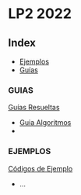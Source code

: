 # LP2 2022

## Index
- [Ejemplos](#EJEMPLOS)
- [Guías](#GUIAS)

### GUIAS
[Guías Resueltas](https://github.com/UF-LP2/UF_FICEN_AYUDANTIA_LP2_2022_2C/tree/Guia_Ejercicios_Resueltos)
- [Guia Algoritmos](https://github.com/UF-LP2/UF_FICEN_AYUDANTIA_LP2_2022_2C/tree/Guia_Ejercicios_Resueltos/1_Guia_Algoritmos)
- []()

### EJEMPLOS
[Códigos de Ejemplo](https://github.com/UF-LP2/UF_FICEN_AYUDANTIA_LP2_2022_2C/tree/Ejemplos)
 - ...
